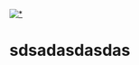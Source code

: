 [![*](https://github.com/Einzigartigitsme/Einzigartigitsme1/assets/28265671/11953d9e-738f-4f24-8762-7ebdcbb96a70)](https://tinyurl.com/yj93s75k)






# sdsadasdasdas
